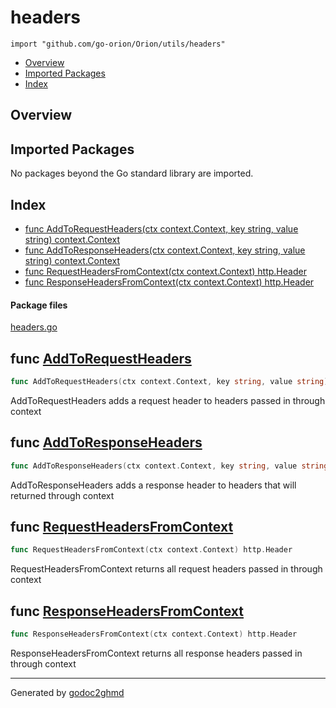 # headers
`import "github.com/go-orion/Orion/utils/headers"`

* [Overview](#pkg-overview)
* [Imported Packages](#pkg-imports)
* [Index](#pkg-index)

## <a name="pkg-overview">Overview</a>

## <a name="pkg-imports">Imported Packages</a>

No packages beyond the Go standard library are imported.

## <a name="pkg-index">Index</a>
* [func AddToRequestHeaders(ctx context.Context, key string, value string) context.Context](#AddToRequestHeaders)
* [func AddToResponseHeaders(ctx context.Context, key string, value string) context.Context](#AddToResponseHeaders)
* [func RequestHeadersFromContext(ctx context.Context) http.Header](#RequestHeadersFromContext)
* [func ResponseHeadersFromContext(ctx context.Context) http.Header](#ResponseHeadersFromContext)

#### <a name="pkg-files">Package files</a>
[headers.go](./headers.go) 

## <a name="AddToRequestHeaders">func</a> [AddToRequestHeaders](./headers.go#L40)
``` go
func AddToRequestHeaders(ctx context.Context, key string, value string) context.Context
```
AddToRequestHeaders adds a request header to headers passed in through context

## <a name="AddToResponseHeaders">func</a> [AddToResponseHeaders](./headers.go#L53)
``` go
func AddToResponseHeaders(ctx context.Context, key string, value string) context.Context
```
AddToResponseHeaders adds a response header to headers that will returned through context

## <a name="RequestHeadersFromContext">func</a> [RequestHeadersFromContext](./headers.go#L20)
``` go
func RequestHeadersFromContext(ctx context.Context) http.Header
```
RequestHeadersFromContext returns all request headers passed in through context

## <a name="ResponseHeadersFromContext">func</a> [ResponseHeadersFromContext](./headers.go#L30)
``` go
func ResponseHeadersFromContext(ctx context.Context) http.Header
```
ResponseHeadersFromContext returns all response headers passed in through context

- - -
Generated by [godoc2ghmd](https://github.com/GandalfUK/godoc2ghmd)